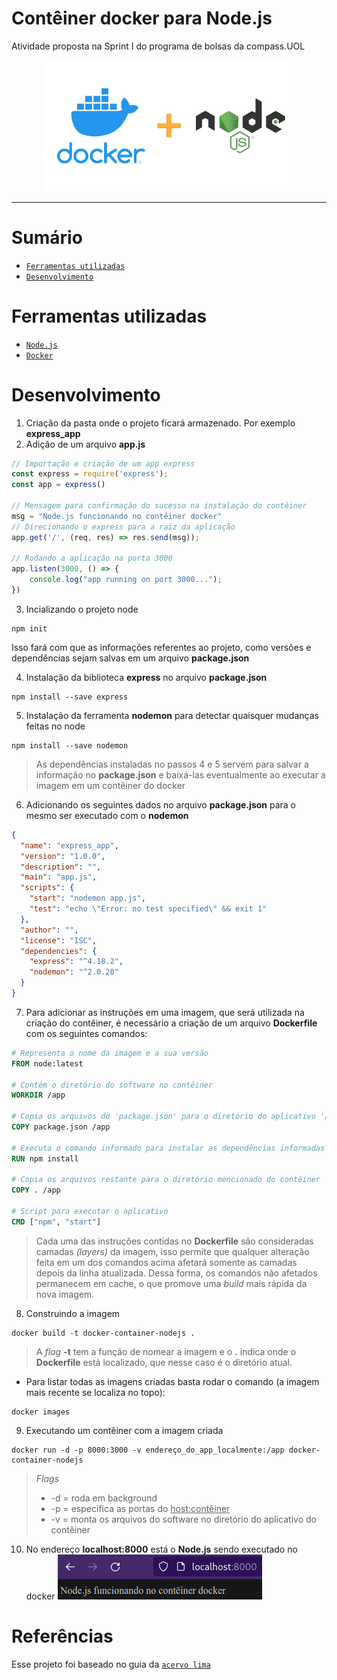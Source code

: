 # Contêiner docker para Node.js
Atividade proposta na Sprint I do programa de bolsas da compass.UOL
<div align="center">
  <img src="images/docker-and-node.png" alt="Logo" width="400"/>
</div>

---

# Sumário
* [`Ferramentas utilizadas`](#ferramentas-utilizadas)
* [`Desenvolvimento`](#desenvolvimento)

# Ferramentas utilizadas
* [`Node.js`](https://nodejs.org/en/)
* [`Docker`](https://www.docker.com/)

# Desenvolvimento
1. Criação da pasta onde o projeto ficará armazenado. Por exemplo **express_app**
2. Adição de um arquivo **app.js**
```js
// Importação e criação de um app express
const express = require('express');
const app = express()
  
// Mensagem para confirmação do sucesso na instalação do contêiner
msg = "Node.js funcionando no contêiner docker"
// Direcionando o express para a raiz da aplicação
app.get('/', (req, res) => res.send(msg));
  
// Rodando a aplicação na porta 3000
app.listen(3000, () => {
    console.log("app running on port 3000...");
})
```
3. Incializando o projeto node
```
npm init
```
Isso fará com que as informações referentes ao projeto, como versões e dependências sejam salvas em um arquivo **package.json**

4. Instalação da biblioteca **express** no arquivo **package.json**
```
npm install --save express
```
5. Instalação da ferramenta **nodemon** para detectar quaisquer mudanças feitas no node
```
npm install --save nodemon
```
> As dependências instaladas no passos 4 e 5 servem para salvar a informação no **package.json** e baixá-las eventualmente ao executar a imagem em um contêiner do docker

6. Adicionando os seguintes dados no arquivo **package.json** para o mesmo ser executado com o **nodemon**
```json
{
  "name": "express_app",
  "version": "1.0.0",
  "description": "",
  "main": "app.js",
  "scripts": {
    "start": "nodemon app.js",
    "test": "echo \"Error: no test specified\" && exit 1"
  },
  "author": "",
  "license": "ISC",
  "dependencies": {
    "express": "^4.18.2",
    "nodemon": "^2.0.20"
  }
}
```
7. Para adicionar as instruções em uma imagem, que será utilizada na criação do contêiner, é necessário a criação de um arquivo **Dockerfile** com os seguintes comandos:
```Dockerfile
# Representa o nome da imagem e a sua versão
FROM node:latest

# Contém o diretório do software no contêiner
WORKDIR /app

# Copia os arquivos do 'package.json' para o diretório do aplicativo '/app'
COPY package.json /app

# Executa o comando informado para instalar as dependências informadas no package.json
RUN npm install

# Copia os arquivos restante para o diretório mencionado do contêiner
COPY . /app

# Script para executar o aplicativo
CMD ["npm", "start"]
```
> Cada uma das instruções contidas no **Dockerfile** são consideradas camadas *(layers)* da imagem, isso permite que qualquer alteração feita em um dos comandos acima afetará somente as camadas depois da linha atualizada. Dessa forma, os comandos não afetados permanecem em cache, o que promove uma *build* mais rápida da nova imagem.

8. Construindo a imagem
```
docker build -t docker-container-nodejs .
```

> A *flag* **-t** tem a função de nomear a imagem e o **.** indica onde o **Dockerfile** está localizado, que nesse caso é o diretório atual.

- Para listar todas as imagens criadas basta rodar o comando (a imagem mais recente se localiza no topo):
```
docker images
```
9. Executando um contêiner com a imagem criada
```
docker run -d -p 8000:3000 -v endereço_do_app_localmente:/app docker-container-nodejs
```

> *Flags*
> - -d = roda em background
> - -p = especifica as portas do <span style="text-decoration: underline">host:contêiner</span>
> - -v = monta os arquivos do software no diretório do aplicativo do contêiner

10. No endereço **localhost:8000** está o **Node.js** sendo executado no docker
![localhost](images/localhost.png)

# Referências
Esse projeto foi baseado no guia da [`acervo lima`](https://acervolima.com/docker-docker-container-para-node-js/)